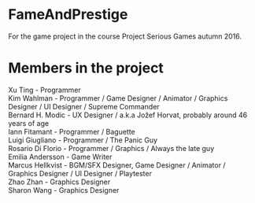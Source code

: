 # FameAndPrestige
For the game project in the course Project Serious Games autumn 2016.

# Members in the project
Xu Ting - Programmer  
Kim Wahlman - Programmer / Game Designer / Animator / Graphics Designer / UI Designer / Supreme Commander  
Bernard H. Modic - UX Designer / a.k.a Jožef Horvat, probably around 46 years of age  
Iann Fitamant - Programmer / Baguette   
Luigi Giugliano - Programmer / The Panic Guy   
Rosario Di Florio - Programmer / Graphics / Always the late guy  
Emilia Andersson - Game Writer  
Marcus Hellkvist - BGM/SFX Designer, Game Designer / Animator / Graphics Designer / UI Designer / Playtester  
Zhao Zhan - Graphics Designer  
Sharon Wang - Graphics Designer  
